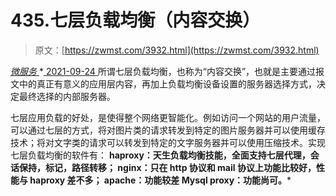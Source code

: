 <!--yml
category: 未分类
date: 0001-01-01 00:00:00
--->

# 435.七层负载均衡（内容交换）

> 原文：[https://zwmst.com/3932.html](https://zwmst.com/3932.html)

   [ *微服务* ](https://zwmst.com/%e5%be%ae%e6%9c%8d%e5%8a%a1)*[ <time datetime="2021-09-24T15:43:51+08:00"> 2021-09-24 </time> ](https://zwmst.com/3932.html)  所谓七层负载均衡，也称为“内容交换”，也就是主要通过报文中的真正有意义的应用层内容，再加上负载均衡设备设置的服务器选择方式，决定最终选择的内部服务器。

七层应用负载的好处，是使得整个网络更智能化。例如访问一个网站的用户流量，可以通过七层的方式，将对图片类的请求转发到特定的图片服务器并可以使用缓存技术；将对文字类的请求可以转发到特定的文字服务器并可以使用压缩技术。实现七层负载均衡的软件有：
 **haproxy：天生负载均衡技能，全面支持七层代理，会话保持，标记，路径转移；
nginx：只在 http 协议和 mail 协议上功能比较好，性能与 haproxy 差不多；
apache：功能较差
Mysql proxy：功能尚可。***